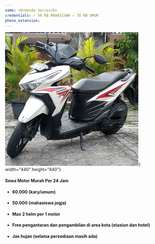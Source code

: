 ```yaml
---
name: <b>Honda Vario</b>
credentials: ✓ 50 RB MAHASISWA ✓ 70 RB UMUM
phone_extension:
---
```


![](/uploads/vario.png){: width="440" height="440"}

#### **Sewa Motor Murah Per 24 Jam**

* #### 60\.000 (kary/umum)
* #### 50\.000 (mahasiswa jogja)
* #### Max 2 helm per 1 motor
* #### Free pengantaran dan pengambilan di area kota (stasiun dan hotel)
* #### Jas hujan (selama persediaan masih ada)